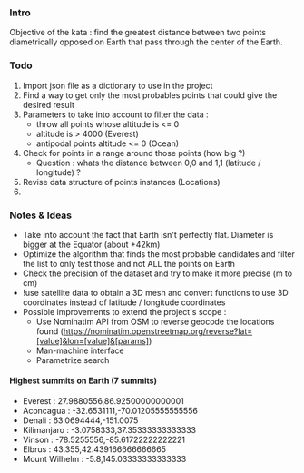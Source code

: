 
### Intro

Objective of the kata : find the greatest distance between two points diametrically opposed on Earth that pass through the center of the Earth.

### Todo

1. Import json file as a dictionary to use in the project
2. Find a way to get only the most probables points that could give the desired result 
3. Parameters to take into account to filter the data : 
    - throw all points whose altitude is <= 0
    - altitude is > 4000 (Everest) 
    - antipodal points altitude <= 0 (Ocean)
4. Check for points in a range around those points (how big ?)
   - Question : whats the distance between 0,0 and 1,1 (latitude / longitude) ?
5. Revise data structure of points instances (Locations)
8. 

### Notes & Ideas

- Take into account the fact that Earth isn't perfectly flat. Diameter is bigger at the Equator (about +42km)
- Optimize the algorithm that finds the most probable candidates and filter the list to only test those and not ALL 
  the points on Earth
- Check the precision of the dataset and try to make it more precise (m to cm)
- !use satellite data to obtain a 3D mesh and convert functions to use 3D coordinates instead of latitude / longitude 
  coordinates
- Possible improvements to extend the project's scope :
  - Use Nominatim API from OSM to reverse geocode the locations found (https://nominatim.openstreetmap.org/reverse?lat=[value]&lon=[value]&[params])
  - Man-machine interface
  - Parametrize search

#### Highest summits on Earth (7 summits)

* Everest : 27.9880556,86.92500000000001
* Aconcagua : -32.6531111,-70.01205555555556
* Denali : 63.0694444,-151.0075
* Kilimanjaro : -3.0758333,37.35333333333333
* Vinson : -78.5255556,-85.61722222222221
* Elbrus : 43.355,42.439166666666665
* Mount Wilhelm : -5.8,145.03333333333333